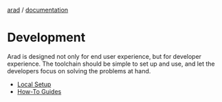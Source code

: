 [arad](../../../../) / [documentation](../README.md)

# Development

Arad is designed not only for end user experience, but for developer experience. The toolchain
should be simple to set up and use, and let the developers focus on solving the problems at hand.

- [Local Setup](./setup.md)
- [How-To Guides](./howto.md)
